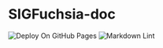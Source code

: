 # SIGFuchsia-doc

![Deploy On GitHub Pages](https://github.com/SIGFuchsia/doc/workflows/Deploy%20on%20GitHub%20Pages/badge.svg)
![Markdown Lint](https://github.com/SIGFuchsia/doc/workflows/Markdown%20Lint/badge.svg)
